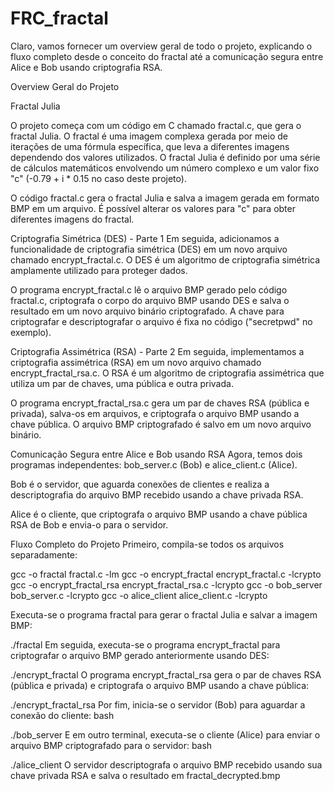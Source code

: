 # FRC_fractal

Claro, vamos fornecer um overview geral de todo o projeto, explicando o fluxo completo desde o conceito do fractal até a comunicação segura entre Alice e Bob usando criptografia RSA.

Overview Geral do Projeto

Fractal Julia

O projeto começa com um código em C chamado fractal.c, que gera o fractal Julia. O fractal é uma imagem complexa gerada por meio de iterações de uma fórmula específica, que leva a diferentes imagens dependendo dos valores utilizados. O fractal Julia é definido por uma série de cálculos matemáticos envolvendo um número complexo e um valor fixo "c" (-0.79 + i * 0.15 no caso deste projeto).

O código fractal.c gera o fractal Julia e salva a imagem gerada em formato BMP em um arquivo. É possível alterar os valores para "c" para obter diferentes imagens do fractal.

Criptografia Simétrica (DES) - Parte 1
Em seguida, adicionamos a funcionalidade de criptografia simétrica (DES) em um novo arquivo chamado encrypt_fractal.c. O DES é um algoritmo de criptografia simétrica amplamente utilizado para proteger dados.

O programa encrypt_fractal.c lê o arquivo BMP gerado pelo código fractal.c, criptografa o corpo do arquivo BMP usando DES e salva o resultado em um novo arquivo binário criptografado. A chave para criptografar e descriptografar o arquivo é fixa no código ("secretpwd" no exemplo).

Criptografia Assimétrica (RSA) - Parte 2
Em seguida, implementamos a criptografia assimétrica (RSA) em um novo arquivo chamado encrypt_fractal_rsa.c. O RSA é um algoritmo de criptografia assimétrica que utiliza um par de chaves, uma pública e outra privada.

O programa encrypt_fractal_rsa.c gera um par de chaves RSA (pública e privada), salva-os em arquivos, e criptografa o arquivo BMP usando a chave pública. O arquivo BMP criptografado é salvo em um novo arquivo binário.

Comunicação Segura entre Alice e Bob usando RSA
Agora, temos dois programas independentes: bob_server.c (Bob) e alice_client.c (Alice).

Bob é o servidor, que aguarda conexões de clientes e realiza a descriptografia do arquivo BMP recebido usando a chave privada RSA.

Alice é o cliente, que criptografa o arquivo BMP usando a chave pública RSA de Bob e envia-o para o servidor.

Fluxo Completo do Projeto
Primeiro, compila-se todos os arquivos separadamente:

gcc -o fractal fractal.c -lm
gcc -o encrypt_fractal encrypt_fractal.c -lcrypto
gcc -o encrypt_fractal_rsa encrypt_fractal_rsa.c -lcrypto
gcc -o bob_server bob_server.c -lcrypto
gcc -o alice_client alice_client.c -lcrypto

Executa-se o programa fractal para gerar o fractal Julia e salvar a imagem BMP:


./fractal <N>
Em seguida, executa-se o programa encrypt_fractal para criptografar o arquivo BMP gerado anteriormente usando DES:


./encrypt_fractal
O programa encrypt_fractal_rsa gera o par de chaves RSA (pública e privada) e criptografa o arquivo BMP usando a chave pública:


./encrypt_fractal_rsa
Por fim, inicia-se o servidor (Bob) para aguardar a conexão do cliente:
bash

./bob_server
E em outro terminal, executa-se o cliente (Alice) para enviar o arquivo BMP criptografado para o servidor:
bash

./alice_client
O servidor descriptografa o arquivo BMP recebido usando sua chave privada RSA e salva o resultado em fractal_decrypted.bmp